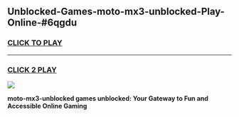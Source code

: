 
## Unblocked-Games-moto-mx3-unblocked-Play-Online-#6qgdu
<h3>
<a href="https://premium.freeplayer.one?title=moto-mx3-unblocked&ref=27F">CLICK TO PLAY</a></h3>
<hr>

<h3>
<a href="https://premium.freeplayer.one?title=moto-mx3-unblocked&ref=27F">CLICK 2 PLAY</a>
  
</h3>

<a href="https://premium.freeplayer.one?title=moto-mx3-unblocked&ref=27F"><img src="https://clearcache.store/games.png"></a>


**moto-mx3-unblocked games unblocked: Your Gateway to Fun and Accessible Online Gaming**
